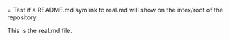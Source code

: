 = Test if a README.md symlink to real.md will show on the intex/root of the repository

This is the real.md file.
